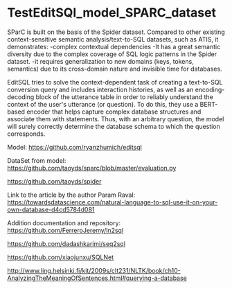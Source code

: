 # TestEditSQl_model_SPARC_dataset
SParC is built on the basis of the Spider dataset. Compared to other existing context-sensitive semantic analysis/text-to-SQL datasets, such as ATIS, it demonstrates:
-complex contextual dependencies 
-It has a great semantic diversity due to the complex coverage of SQL logic patterns in the Spider dataset.
-it requires generalization to new domains (keys, tokens, semantics) due to its cross-domain nature and invisible time for databases.

EditSQL tries to solve the context-dependent task of creating a text-to-SQL conversion query and includes interaction histories, as well as an encoding-decoding block of the utterance table in order to reliably understand the context of the user's utterance (or question). To do this, they use a BERT-based encoder that helps capture complex database structures and associate them with statements. Thus, with an arbitrary question, the model will surely correctly determine the database schema to which the question corresponds.

Model:
https://github.com/ryanzhumich/editsql

DataSet from model:
https://github.com/taoyds/sparc/blob/master/evaluation.py

https://github.com/taoyds/spider

Link to the article by the author Param Raval:
https://towardsdatascience.com/natural-language-to-sql-use-it-on-your-own-database-d4cd5784d081


Addition documentation and repository:
https://github.com/FerreroJeremy/ln2sql

https://github.com/dadashkarimi/seq2sql

https://github.com/xiaojunxu/SQLNet

http://www.ling.helsinki.fi/kit/2009s/clt231/NLTK/book/ch10-AnalyzingTheMeaningOfSentences.html#querying-a-database
